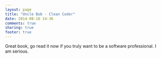 ```yaml
---
layout: page
title: "Uncle Bob - Clean Coder"
date: 2014-08-16 14:36
comments: true
sharing: true
footer: true
---
```

Great book, go read it now if you truly want to be a software professional. I am serious.
